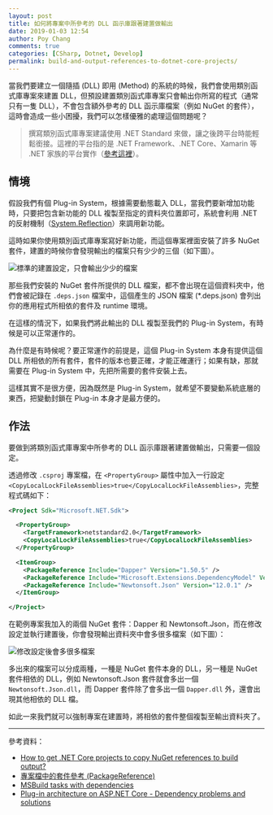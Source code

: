 ```yaml
---
layout: post
title: 如何將專案中所參考的 DLL 函示庫跟著建置做輸出
date: 2019-01-03 12:54
author: Poy Chang
comments: true
categories: [CSharp, Dotnet, Develop]
permalink: build-and-output-references-to-dotnet-core-projects/
---
```


當我們要建立一個隨插 (DLL) 即用 (Method) 的系統的時候，我們會使用類別函式庫專案來建置 DLL，但預設建置類別函式庫專案只會輸出你所寫的程式（通常只有一隻 DLL），不會包含額外參考的 DLL 函示庫檔案（例如 NuGet 的套件），這時會造成一些小困擾，我們可以怎樣優雅的處理這個問題呢？

>撰寫類別函式庫專案建議使用 .NET Standard 來做，讓之後跨平台時能輕鬆銜接。這裡的平台指的是 .NET Framework、.NET Core、Xamarin 等 .NET 家族的平台實作（[參考這裡](https://docs.microsoft.com/zh-tw/dotnet/standard/net-standard?WT.mc_id=DT-MVP-5003022#net-implementation-support)）。

## 情境

假設我們有個 Plug-in System，根據需要動態載入 DLL，當我們要新增加功能時，只要把包含新功能的 DLL 複製至指定的資料夾位置即可，系統會利用 .NET 的反射機制（[System.Reflection](https://docs.microsoft.com/zh-tw/dotnet/framework/reflection-and-codedom/reflection?WT.mc_id=DT-MVP-5003022)）來調用新功能。

這時如果你使用類別函式庫專案寫好新功能，而這個專案裡面安裝了許多 NuGet 套件，建置的時候你會發現輸出的檔案只有少少的三個（如下圖）。

![標準的建置設定，只會輸出少少的檔案](https://i.imgur.com/AqO3RnK.png)

那些我們安裝的 NuGet 套件所提供的 DLL 檔案，都不會出現在這個資料夾中，他們會被記錄在 `.deps.json` 檔案中，這個產生的 JSON 檔案 (*.deps.json) 會列出你的應用程式所相依的套件及 runtime 環境。

在這樣的情況下，如果我們將此輸出的 DLL 複製至我們的 Plug-in System，有時候是可以正常運作的。

為什麼是有時候呢？要正常運作的前提是，這個 Plug-in System 本身有提供這個 DLL 所相依的所有套件，套件的版本也要正確，才能正確運行；如果有缺，那就需要在 Plug-in System 中，先把所需要的套件安裝上去。

這樣其實不是很方便，因為既然是 Plug-in System，就希望不要變動系統底層的東西，把變動封鎖在 Plug-in 本身才是最方便的。

## 作法

要做到將類別函式庫專案中所參考的 DLL 函示庫跟著建置做輸出，只需要一個設定。

透過修改 `.csproj` 專案檔，在 `<PropertyGroup>` 屬性中加入一行設定 `<CopyLocalLockFileAssemblies>true</CopyLocalLockFileAssemblies>`，完整程式碼如下：

```xml
<Project Sdk="Microsoft.NET.Sdk">

  <PropertyGroup>
    <TargetFramework>netstandard2.0</TargetFramework>
    <CopyLocalLockFileAssemblies>true</CopyLocalLockFileAssemblies>
  </PropertyGroup>

  <ItemGroup>
    <PackageReference Include="Dapper" Version="1.50.5" />
    <PackageReference Include="Microsoft.Extensions.DependencyModel" Version="2.1.0" />
    <PackageReference Include="Newtonsoft.Json" Version="12.0.1" />
  </ItemGroup>

</Project>
```

在範例專案我加入的兩個 NuGet 套件：Dapper 和 Newtonsoft.Json，而在修改設定並執行建置後，你會發現輸出資料夾中會多很多檔案（如下圖）：

![修改設定後會多很多檔案](https://i.imgur.com/7f2ZRu5.png)

多出來的檔案可以分成兩種，一種是 NuGet 套件本身的 DLL，另一種是 NuGet 套件相依的 DLL，例如 Newtonsoft.Json 套件就會多出一個 `Newtonsoft.Json.dll`，而 Dapper 套件除了會多出一個 `Dapper.dll` 外，還會出現其他相依的 DLL 檔。

如此一來我們就可以強制專案在建置時，將相依的套件整個複製至輸出資料夾了。

----------

參考資料：

* [How to get .NET Core projects to copy NuGet references to build output?](https://stackoverflow.com/questions/43837638/how-to-get-net-core-projects-to-copy-nuget-references-to-build-output)
* [專案檔中的套件參考 (PackageReference)](https://docs.microsoft.com/zh-tw/nuget/consume-packages/package-references-in-project-files?WT.mc_id=DT-MVP-5003022)
* [MSBuild tasks with dependencies](https://natemcmaster.com/blog/2017/11/11/msbuild-task-with-dependencies/)
* [Plug-in architecture on ASP.NET Core - Dependency problems and solutions](https://thienn.com/plug-in-architecture-on-aspnetcore-dependency-problems-solutions/)
